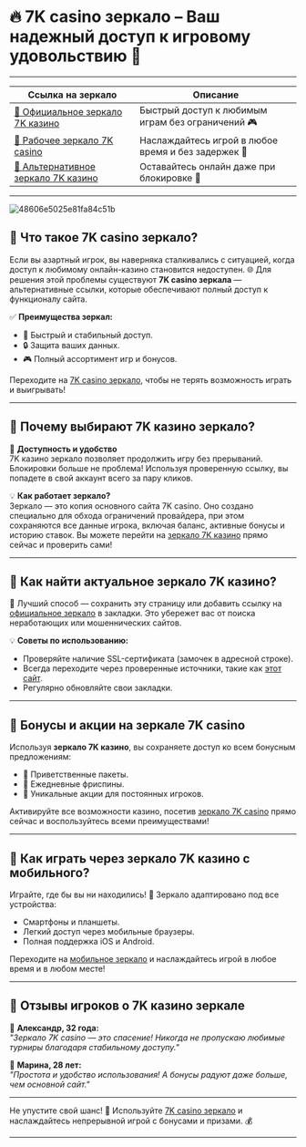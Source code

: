 # 🔥 7K casino зеркало – Ваш надежный доступ к игровому удовольствию 🎰

---

| Ссылка на зеркало | Описание |
|-------------------|----------|
| [🔗 Официальное зеркало 7K казино](https://brandplay.link/dd46bNgD) | Быстрый доступ к любимым играм без ограничений 🎮 |
| [🔗 Рабочее зеркало 7K casino](https://brandplay.link/dd46bNgD) | Наслаждайтесь игрой в любое время и без задержек 💎 |
| [🔗 Альтернативное зеркало 7K казино](https://brandplay.link/dd46bNgD) | Оставайтесь онлайн даже при блокировке 🚀 |

---
![48606e5025e81fa84c51b](https://github.com/user-attachments/assets/0b681882-fd4d-415b-89f0-bc6448843959)

## 📌 Что такое 7K casino зеркало?

Если вы азартный игрок, вы наверняка сталкивались с ситуацией, когда доступ к любимому онлайн-казино становится недоступен. 🌐 Для решения этой проблемы существуют **7K casino зеркала** — альтернативные ссылки, которые обеспечивают полный доступ к функционалу сайта.

✅ **Преимущества зеркал:**
- 📶 Быстрый и стабильный доступ.
- 🔒 Защита ваших данных.
- 🎮 Полный ассортимент игр и бонусов.

Переходите на [7K casino зеркало](https://brandplay.link/dd46bNgD), чтобы не терять возможность играть и выигрывать!

---

## 🎰 Почему выбирают 7K казино зеркало?

💎 **Доступность и удобство**  
7K казино зеркало позволяет продолжить игру без прерываний. Блокировки больше не проблема! Используя проверенную ссылку, вы попадете в свой аккаунт всего за пару кликов.

💡 **Как работает зеркало?**  
Зеркало — это копия основного сайта 7K casino. Оно создано специально для обхода ограничений провайдера, при этом сохраняются все данные игрока, включая баланс, активные бонусы и историю ставок. Вы можете перейти на [зеркало 7K казино](https://brandplay.link/dd46bNgD) прямо сейчас и проверить сами!

---

## 🔑 Как найти актуальное зеркало 7K казино?

🎯 Лучший способ — сохранить эту страницу или добавить ссылку на [официальное зеркало](https://brandplay.link/dd46bNgD) в закладки. Это убережет вас от поиска неработающих или мошеннических сайтов.

💡 **Советы по использованию:**
- Проверяйте наличие SSL-сертификата (замочек в адресной строке).  
- Всегда переходите через проверенные источники, такие как [этот сайт](https://brandplay.link/dd46bNgD).  
- Регулярно обновляйте свои закладки.

---

## 🤑 Бонусы и акции на зеркале 7K casino

Используя **зеркало 7K казино**, вы сохраняете доступ ко всем бонусным предложениям:  
- 🎁 Приветственные пакеты.  
- 🔄 Ежедневные фриспины.  
- 🎯 Уникальные акции для постоянных игроков.  

Активируйте все возможности казино, посетив [зеркало 7K casino](https://brandplay.link/dd46bNgD) прямо сейчас и воспользуйтесь всеми преимуществами!

---

## 📲 Как играть через зеркало 7K казино с мобильного?

Играйте, где бы вы ни находились! 📱 Зеркало адаптировано под все устройства:  
- Смартфоны и планшеты.  
- Легкий доступ через мобильные браузеры.  
- Полная поддержка iOS и Android.

Переходите на [мобильное зеркало](https://brandplay.link/dd46bNgD) и наслаждайтесь игрой в любое время и в любом месте!

---

## 🤩 Отзывы игроков о 7K казино зеркале

🎤 **Александр, 32 года:**  
*"Зеркало 7K casino — это спасение! Никогда не пропускаю любимые турниры благодаря стабильному доступу."*

🎤 **Марина, 28 лет:**  
*"Простота и удобство использования! А бонусы радуют даже больше, чем основной сайт."*

---

Не упустите свой шанс! 🎉 Используйте [7K casino зеркало](https://brandplay.link/dd46bNgD) и наслаждайтесь непрерывной игрой с бонусами и призами. 💰

---


